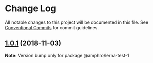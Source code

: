 # Change Log

All notable changes to this project will be documented in this file.
See [Conventional Commits](https://conventionalcommits.org) for commit guidelines.

## [1.0.1](https://github.com/amphro/test-lerna/compare/@amphro/lerna-test-1@0.2.0...@amphro/lerna-test-1@1.0.1) (2018-11-03)

**Note:** Version bump only for package @amphro/lerna-test-1
